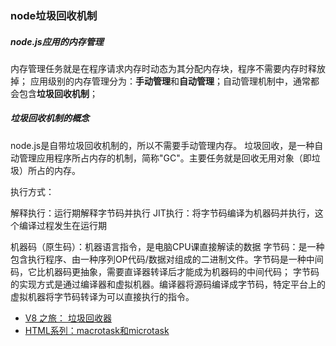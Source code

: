 ### node垃圾回收机制

##### node.js应用的内存管理

内存管理任务就是在程序请求内存时动态为其分配内存块，程序不需要内存时释放掉；
应用级别的内存管理分为：**手动管理**和**自动管理**；自动管理机制中，通常都会包含**垃圾回收机制**；

##### 垃圾回收机制的概念

node.js是自带垃圾回收机制的，所以不需要手动管理内存。
垃圾回收，是一种自动管理应用程序所占内存的机制，简称"GC"。主要任务就是回收无用对象（即垃圾）所占的内存。



执行方式：

解释执行：运行期解释字节码并执行
JIT执行：将字节码编译为机器码并执行，这个编译过程发生在运行期

机器码（原生码）：机器语言指令，是电脑CPU课直接解读的数据
字节码：是一种包含执行程序、由一种序列OP代码/数据对组成的二进制文件。字节码是一种中间码，它比机器码更抽象，需要直译器转译后才能成为机器码的中间代码；
字节码的实现方式是通过编译器和虚拟机器。编译器将源码编译成字节码，特定平台上的虚拟机器将字节码转译为可以直接执行的指令。

- [V8 之旅： 垃圾回收器](http://newhtml.net/v8-garbage-collection/)
- [HTML系列：macrotask和microtask](https://zhuanlan.zhihu.com/p/24460769)

